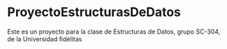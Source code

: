 # ProyectoEstructurasDeDatos
Este es un proyecto para la clase de Estructuras de Datos, grupo SC-304, de la Universidad fidélitas

